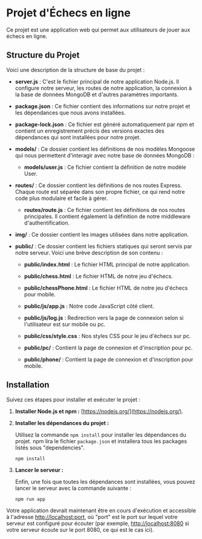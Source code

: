 # Projet d'Échecs en ligne

Ce projet est une application web qui permet aux utilisateurs de jouer aux échecs en ligne.

## Structure du Projet

Voici une description de la structure de base du projet :

- **server.js** : C'est le fichier principal de notre application Node.js. Il configure notre serveur, les routes de notre application, la connexion à la base de données MongoDB et d'autres paramètres importants.

- **package.json** : Ce fichier contient des informations sur notre projet et les dépendances que nous avons installées.

- **package-lock.json** : Ce fichier est généré automatiquement par npm et contient un enregistrement précis des versions exactes des dépendances qui sont installées pour notre projet.

- **models/** : Ce dossier contient les définitions de nos modèles Mongoose qui nous permettent d'interagir avec notre base de données MongoDB :
    - **models/user.js** : Ce fichier contient la définition de notre modèle User.

- **routes/** : Ce dossier contient les définitions de nos routes Express. Chaque route est séparée dans son propre fichier, ce qui rend notre code plus modulaire et facile à gérer.

    - **routes/route.js** : Ce fichier contient les définitions de nos routes principales. Il contient également la définition de notre middleware d'authentification.

- **img/** : Ce dossier contient les images utilisées dans notre application.

- **public/** : Ce dossier contient les fichiers statiques qui seront servis par notre serveur. Voici une brève description de son contenu :

    - **public/index.html** : Le fichier HTML principal de notre application.
    - **public/chess.html** : Le fichier HTML de notre jeu d'échecs.
    - **public/chessPhone.html** : Le fichier HTML de notre jeu d'échecs pour mobile.
    - **public/js/app.js** : Notre code JavaScript côté client.
    - **public/js/log.js** : Redirection vers la page de connexion selon si l'utilisateur est sur mobile ou pc.

    - **public/css/style.css** : Nos styles CSS pour le jeu d'échecs sur pc.
    - **public/pc/** : Contient la page de connexion et d'inscription pour pc.
    - **public/phone/** : Contient la page de connexion et d'inscription pour mobile.

## Installation

Suivez ces étapes pour installer et exécuter le projet :

1. **Installer Node.js et npm :** [https://nodejs.org/](https://nodejs.org/).

2. **Installer les dépendances du projet :**

    Utilisez la commande `npm install` pour installer les dépendances du projet. npm lira le fichier `package.json` et installera tous les packages listés sous "dependencies".

    ```
    npm install
    ```

3. **Lancer le serveur :**

    Enfin, une fois que toutes les dépendances sont installées, vous pouvez lancer le serveur avec la commande suivante :

    ```
    npm run app
    ```

Votre application devrait maintenant être en cours d'exécution et accessible à l'adresse [http://localhost:port](http://localhost:port), où "port" est le port sur lequel votre serveur est configuré pour écouter (par exemple, [http://localhost:8080](http://localhost:8080) si votre serveur écoute sur le port 8080, ce qui est le cas ici).
